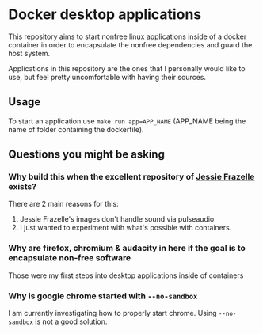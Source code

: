 # Docker desktop applications
This repository aims to start nonfree linux applications inside of a docker container in order to encapsulate the nonfree dependencies and guard the host system.

Applications in this repository are the ones that I personally would like to use, but feel pretty uncomfortable with having their sources.

## Usage

To start an application use `make run app=APP_NAME` (APP_NAME being the name of folder containing the dockerfile).

## Questions you might be asking
### Why build this when the excellent repository of [Jessie Frazelle](https://blog.jessfraz.com/post/docker-containers-on-the-desktop/) exists?
There are 2 main reasons for this:
1. Jessie Frazelle's images don't handle sound via pulseaudio
2. I just wanted to experiment with what's possible with containers.

### Why are firefox, chromium & audacity in here if the goal is to encapsulate non-free software
Those were my first steps into desktop applications inside of containers

### Why is google chrome started with `--no-sandbox`
I am currently investigating how to properly start chrome.
Using `--no-sandbox` is not a good solution.
